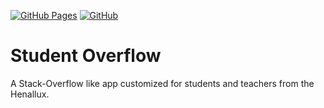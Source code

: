 [![GitHub Pages](https://github.com/Section-IG/student-overflow/actions/workflows/deploy.yml/badge.svg?branch=main)](https://github.com/Section-IG/student-overflow/actions/workflows/deploy.yml)
[![GitHub](https://img.shields.io/github/license/section-ig/student-overflow)](https://github.com/Section-IG/student-overflow/blob/main/LICENSE)

# Student Overflow

A Stack-Overflow like app customized for students and teachers from the Henallux.
